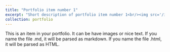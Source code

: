 ```yaml
---
title: "Portfolio item number 1"
excerpt: "Short description of portfolio item number 1<br/><img src='/images/WechatIMG89.jpg'>"
collection: portfolio
---
```


This is an item in your portfolio. It can be have images or nice text. If you name the file .md, it will be parsed as markdown. If you name the file .html, it will be parsed as HTML. 
